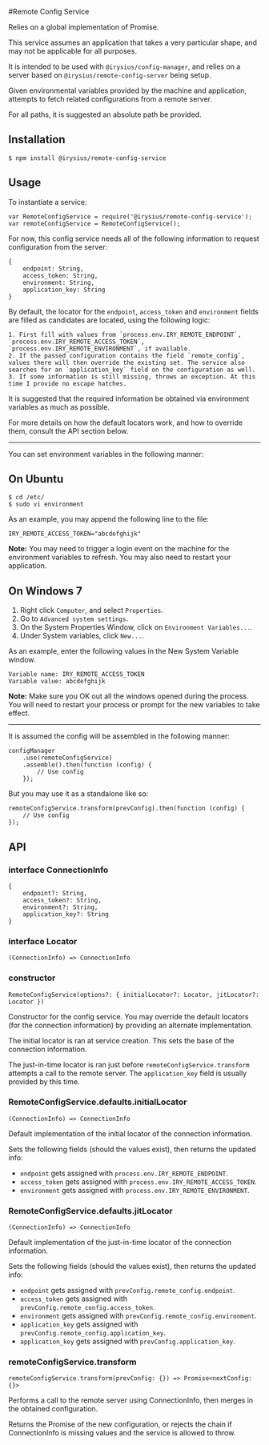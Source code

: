 #Remote Config Service

Relies on a global implementation of Promise.

This service assumes an application that takes a very particular shape, and may not be applicable for all purposes.

It is intended to be used with `@irysius/config-manager`, and relies on a server based on `@irysius/remote-config-server` being setup. 

Given environmental variables provided by the machine and application, attempts to fetch related configurations from a remote server.

For all paths, it is suggested an absolute path be provided.

## Installation

	$ npm install @irysius/remote-config-service
	
## Usage

To instantiate a service:

	var RemoteConfigService = require('@irysius/remote-config-service');
	var remoteConfigService = RemoteConfigService();
	
For now, this config service needs all of the following information to request configuration from the server:

	{
		endpoint: String,
		access_token: String,
		environment: String,
		application_key: String
	}
	
By default, the locator for the `endpoint`, `access_token` and `environment` fields are filled as candidates are located, using the following logic:

	1. First fill with values from `process.env.IRY_REMOTE_ENDPOINT`, `process.env.IRY_REMOTE_ACCESS_TOKEN`, `process.env.IRY_REMOTE_ENVIRONMENT`, if available.
	2. If the passed configuration contains the field `remote_config`, values there will then override the existing set. The service also searches for an `application_key` field on the configuration as well.
	3. If some information is still missing, throws an exception. At this time I provide no escape hatches.
	
It is suggested that the required information be obtained via environment variables as much as possible.

For more details on how the default locators work, and how to override them, consult the API section below.

<hr />

You can set environment variables in the following manner:

## On Ubuntu

	$ cd /etc/
	$ sudo vi environment
	
As an example, you may append the following line to the file:

	IRY_REMOTE_ACCESS_TOKEN="abcdefghijk"
	
**Note:** You may need to trigger a login event on the machine for the environment variables to refresh. You may also need to restart your application.

## On Windows 7

1. Right click `Computer`, and select `Properties`.
2. Go to `Advanced system settings`.
3. On the System Properties Window, click on `Environment Variables...`.
4. Under System variables, click `New...`.

As an example, enter the following values in the New System Variable window.

	Variable name: IRY_REMOTE_ACCESS_TOKEN
	Variable value: abcdefghijk
	
**Note:** Make sure you OK out all the windows opened during the process. You will need to restart your process or prompt for the new variables to take effect.

<hr />

It is assumed the config will be assembled in the following manner:

	configManager
		.use(remoteConfigService)
		.assemble().then(function (config) {
			// Use config
		});
		
But you may use it as a standalone like so:

	remoteConfigService.transform(prevConfig).then(function (config) {
		// Use config
	});
	
## API
### interface ConnectionInfo
	
	{
		endpoint?: String,
		access_token?: String,
		environment?: String,
		application_key?: String
	}
	
### interface Locator

	(ConnectionInfo) => ConnectionInfo

### constructor
`RemoteConfigService(options?: { initialLocator?: Locator, jitLocator?: Locator })`

Constructor for the config service. You may override the default locators (for the connection information) by providing an alternate implementation.

The initial locator is ran at service creation. This sets the base of the connection information.

The just-in-time locator is ran just before `remoteConfigService.transform` attempts a call to the remote server. The `application_key` field is usually provided by this time.

### RemoteConfigService.defaults.initialLocator
`(ConnectionInfo) => ConnectionInfo`

Default implementation of the initial locator of the connection information.

Sets the following fields (should the values exist), then returns the updated info:

* `endpoint` gets assigned with `process.env.IRY_REMOTE_ENDPOINT`.
* `access_token` gets assigned with `process.env.IRY_REMOTE_ACCESS_TOKEN`.
* `environment` gets assigned with `process.env.IRY_REMOTE_ENVIRONMENT`.

### RemoteConfigService.defaults.jitLocator
`(ConnectionInfo) => ConnectionInfo`

Default implementation of the just-in-time locator of the connection information.

Sets the following fields (should the values exist), then returns the updated info:

* `endpoint` gets assigned with `prevConfig.remote_config.endpoint`.
* `access_token` gets assigned with `prevConfig.remote_config.access_token`.
* `environment` gets assigned with `prevConfig.remote_config.environment`.
* `application_key` gets assigned with `prevConfig.remote_config.application_key`.
* `application_key` gets assigned with `prevConfig.application_key`.

### remoteConfigService.transform
`remoteConfigService.transform(prevConfig: {}) => Promise<nextConfig: {}>`

Performs a call to the remote server using ConnectionInfo, then merges in the obtained configuration.

Returns the Promise of the new configuration, or rejects the chain if ConnectionInfo is missing values and the service is allowed to throw.